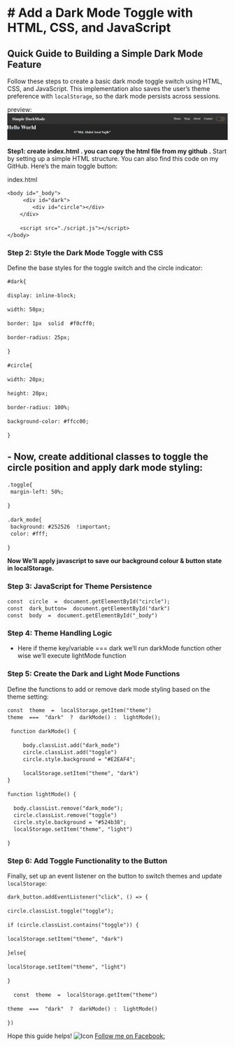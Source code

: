 ﻿

# **# **Add a Dark Mode Toggle with HTML, CSS, and JavaScript****
## Quick Guide to Building a Simple Dark Mode Feature
 Follow these steps to create a basic dark mode toggle switch using HTML, CSS, and JavaScript. This implementation also saves the user’s theme preference with  `localStorage`, so the dark mode persists across sessions.

 preview: 
 <img src="./preview.png" alt="Icon">

**Step1: create index.html . you can copy the html file from my github .**
Start by setting up a simple HTML structure. You can also find this code on my  GitHub. Here’s the main toggle button:

index.html

    <body id="_body">
         <div id="dark">
            <div id="circle"></div>
        </div>
    
        <script src="./script.js"></script>
    </body>

  

### Step 2: Style the Dark Mode Toggle with CSS
Define the base styles for the toggle switch and the circle indicator:

    #dark{
    
    display: inline-block;
    
    width: 50px;
    
    border: 1px  solid  #f0cff0;
    
    border-radius: 25px;
    
    }

    #circle{
    
    width: 20px;
    
    height: 20px;
    
    border-radius: 100%;
    
    background-color: #ffcc00;
    
    }

## - Now, create additional classes to toggle the circle position and apply dark mode styling:


   
    .toggle{
     margin-left: 50%;
    
    }
    
    .dark_mode{
     background: #252526  !important;
     color: #fff;
    
    }

**Now We’ll apply javascript to save our background colour & button state in localStorage.**

  

### Step 3: JavaScript for Theme Persistence

    const  circle  =  document.getElementById("circle");
    const  dark_button=  document.getElementById("dark")
    const  body  =  document.getElementById("_body")

  

### Step 4: Theme Handling Logic

-   Here if theme key/variable === dark we’ll run darkMode function other wise we’ll execute lightMode function
    

  

### Step 5: Create the Dark and Light Mode Functions

Define the functions to add or remove dark mode styling based on the theme setting:

    const  theme  =  localStorage.getItem("theme")
    theme  ===  "dark"  ?  darkMode() :  lightMode();

     function darkMode() {
  
         body.classList.add("dark_mode")
         circle.classList.add("toggle")
         circle.style.background = "#E2EAF4";
 
         localStorage.setItem("theme", "dark")
    }
    
    function lightMode() {
    
      body.classList.remove("dark_mode");
      circle.classList.remove("toggle")
      circle.style.background = "#524b38";
      localStorage.setItem("theme", "light")
    
    }

### Step 6: Add Toggle Functionality to the Button

Finally, set up an event listener on the button to switch themes and update  `localStorage`:

  

    dark_button.addEventListener("click", () => {
    
    circle.classList.toggle("toggle");
    
    if (circle.classList.contains("toggle")) {
    
    localStorage.setItem("theme", "dark")
    
    }else{
    
    localStorage.setItem("theme", "light")
    
    }

	  const  theme  =  localStorage.getItem("theme")
    
    theme  ===  "dark"  ?  darkMode() :  lightMode()
    
    })

  

  

Hope this guide helps!
<img src="https://lh7-rt.googleusercontent.com/docsz/AD_4nXchkgzAFkwwd-pRJYa1EWgr_wu7FqwH1Ifr8vG4Sb0Wit4KGZ2kuetmffF4mM7tpFQ8wCZ0-hfFt7JMUpQH92efjvzz_s4A7LCDMqfqnWG40srBJHiTPF6kKFw5Tl7nWfWB5jkCOw?key=TxBlZrKmLEyGh2LVZDD7Amge" width="24" height="24" alt="Icon"> [Follow me on Facebook:](https://www.facebook.com/mdsajib201/)




